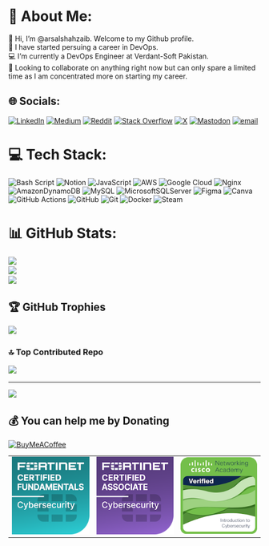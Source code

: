 # 💫 About Me:
👋 Hi, I’m @arsalshahzaib. Welcome to my Github profile.<br>🌱 I have started persuing a career in DevOps.<br>💻 I’m currently a DevOps Engineer at Verdant-Soft Pakistan.<br>👀 Looking to collaborate on anything right now but can only spare a limited time as I am concentrated more on starting my career.


## 🌐 Socials:
[![LinkedIn](https://img.shields.io/badge/LinkedIn-%230077B5.svg?logo=linkedin&logoColor=white)](https://linkedin.com/in/arsalshahzaib) [![Medium](https://img.shields.io/badge/Medium-12100E?logo=medium&logoColor=white)](https://medium.com/@arsalshahzaib) [![Reddit](https://img.shields.io/badge/Reddit-%23FF4500.svg?logo=Reddit&logoColor=white)](https://reddit.com/user/cubazoid) [![Stack Overflow](https://img.shields.io/badge/-Stackoverflow-FE7A16?logo=stack-overflow&logoColor=white)](https://stackoverflow.com/users/thesameguy) [![X](https://img.shields.io/badge/X-black.svg?logo=X&logoColor=white)](https://x.com/arsalshahza1b) [![Mastodon](https://img.shields.io/badge/-MASTODON-%232B90D9?logo=mastodon&logoColor=white)](https://mastodon.social/@arsalshahzaib) [![email](https://img.shields.io/badge/Email-D14836?logo=gmail&logoColor=white)](mailto:arsalshahzaibb@gmail.com) 

# 💻 Tech Stack:
![Bash Script](https://img.shields.io/badge/bash_script-%23121011.svg?style=for-the-badge&logo=gnu-bash&logoColor=white) ![Notion](https://img.shields.io/badge/Notion-%23000000.svg?style=for-the-badge&logo=notion&logoColor=white) ![JavaScript](https://img.shields.io/badge/javascript-%23323330.svg?style=for-the-badge&logo=javascript&logoColor=%23F7DF1E) ![AWS](https://img.shields.io/badge/AWS-%23FF9900.svg?style=for-the-badge&logo=amazon-aws&logoColor=white) ![Google Cloud](https://img.shields.io/badge/GoogleCloud-%234285F4.svg?style=for-the-badge&logo=google-cloud&logoColor=white) ![Nginx](https://img.shields.io/badge/nginx-%23009639.svg?style=for-the-badge&logo=nginx&logoColor=white) ![AmazonDynamoDB](https://img.shields.io/badge/Amazon%20DynamoDB-4053D6?style=for-the-badge&logo=Amazon%20DynamoDB&logoColor=white) ![MySQL](https://img.shields.io/badge/mysql-4479A1.svg?style=for-the-badge&logo=mysql&logoColor=white) ![MicrosoftSQLServer](https://img.shields.io/badge/Microsoft%20SQL%20Server-CC2927?style=for-the-badge&logo=microsoft%20sql%20server&logoColor=white) ![Figma](https://img.shields.io/badge/figma-%23F24E1E.svg?style=for-the-badge&logo=figma&logoColor=white) ![Canva](https://img.shields.io/badge/Canva-%2300C4CC.svg?style=for-the-badge&logo=Canva&logoColor=white) ![GitHub Actions](https://img.shields.io/badge/github%20actions-%232671E5.svg?style=for-the-badge&logo=githubactions&logoColor=white) ![GitHub](https://img.shields.io/badge/github-%23121011.svg?style=for-the-badge&logo=github&logoColor=white) ![Git](https://img.shields.io/badge/git-%23F05033.svg?style=for-the-badge&logo=git&logoColor=white) ![Docker](https://img.shields.io/badge/docker-%230db7ed.svg?style=for-the-badge&logo=docker&logoColor=white) ![Steam](https://img.shields.io/badge/steam-%23000000.svg?style=for-the-badge&logo=steam&logoColor=white)
# 📊 GitHub Stats:
![](https://github-readme-stats.vercel.app/api?username=arsalshahzaib&theme=radical&hide_border=false&include_all_commits=false&count_private=false)<br/>
![](https://nirzak-streak-stats.vercel.app/?user=arsalshahzaib&theme=radical&hide_border=false)<br/>
![](https://github-readme-stats.vercel.app/api/top-langs/?username=arsalshahzaib&theme=radical&hide_border=false&include_all_commits=false&count_private=false&layout=compact)

## 🏆 GitHub Trophies
![](https://github-profile-trophy.vercel.app/?username=arsalshahzaib&theme=radical&no-frame=false&no-bg=true&margin-w=4)

### 🔝 Top Contributed Repo
![](https://github-contributor-stats.vercel.app/api?username=arsalshahzaib&limit=5&theme=dark&combine_all_yearly_contributions=true)

---
[![](https://visitcount.itsvg.in/api?id=arsalshahzaib&icon=0&color=0)](https://visitcount.itsvg.in)

  ## 💰 You can help me by Donating
  [![BuyMeACoffee](https://img.shields.io/badge/Buy%20Me%20a%20Coffee-ffdd00?style=for-the-badge&logo=buy-me-a-coffee&logoColor=black)](https://buymeacoffee.com/arsalshahzaib) 

  
<!-- Proudly created with GPRM ( https://gprm.itsvg.in ) -->
<table>
    <tr>
        <td><img src="/imgs/fortinet-certified-fundamentals-cybersecurity.png" alt="Fortinet Certified Fundamentals Cybersecurity"></td>
        <td><img src="/imgs/fortinet-certified-associate-cybersecurity.1.png" alt="Fortinet Certified Associate Cybersecurity"></td>
        <td><img src="/imgs/introduction-to-cybersecurity.png" alt="Introduction to Cybersecurity"></td>
    </tr>
</table>

